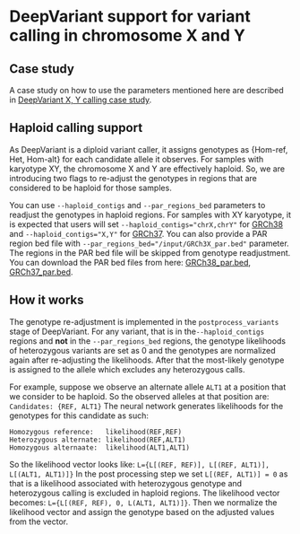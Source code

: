 # DeepVariant support for variant calling in chromosome X and Y

## Case study

A case study on how to use the parameters mentioned here are described in
[DeepVariant X, Y calling case study](deepvariant-xy-calling-case-study.md).

## Haploid calling support

As DeepVariant is a diploid variant caller, it assigns genotypes as {Hom-ref,
Het, Hom-alt} for each candidate allele it observes. For samples with karyotype
XY, the chromosome X and Y are effectively haploid. So, we are introducing two
flags to re-adjust the genotypes in regions that are considered to be haploid
for those samples.

You can use `--haploid_contigs` and `--par_regions_bed` parameters to readjust
the genotypes in haploid regions. For samples with XY karyotype, it is expected
that users will set `--haploid_contigs="chrX,chrY"` for
[GRCh38](https://storage.googleapis.com/deepvariant/case-study-testdata/GCA_000001405.15_GRCh38_no_alt_analysis_set.fa)
and `--haploid_contigs="X,Y"` for
[GRCh37](https://storage.googleapis.com/deepvariant/case-study-testdata/hs37d5.fa).
You can also provide a PAR region bed file with
`--par_regions_bed="/input/GRCh3X_par.bed"` parameter. The regions in the PAR
bed file will be skipped from genotype readjustment. You can download the PAR
bed files from here:
[GRCh38_par.bed](https://storage.googleapis.com/deepvariant/case-study-testdata/GRCh38_PAR.bed),
[GRCh37_par.bed](https://storage.googleapis.com/deepvariant/case-study-testdata/GRCh37_PAR.bed).

## How it works

The genotype re-adjustment is implemented in the `postprocess_variants` stage of
DeepVariant. For any variant, that is in the`--haploid_contigs` regions and
**not** in the `--par_regions_bed` regions, the genotype likelihoods of
heterozygous variants are set as 0 and the genotypes are normalized again after
re-adjusting the likelihoods. After that the most-likely genotype is assigned to
the allele which excludes any heterozygous calls.

For example, suppose we observe an alternate allele `ALT1` at a position that we
consider to be haploid. So the observed alleles at that position are:
`Candidates: {REF, ALT1}` The neural network generates likelihoods for the
genotypes for this candidate as such:

```
Homozygous reference:   likelihood(REF,REF)
Heterozygous alternate: likelihood(REF,ALT1)
Homozygous alternaate:  likelihood(ALT1,ALT1)
```

So the likelihood vector looks like: `L={L[(REF, REF)], L[(REF, ALT1)], L[(ALT1,
ALT1)]}` In the post processing step we set `L[(REF, ALT1)] = 0` as that is a
likelihood associated with heterozygous genotype and heterozygous calling is
excluded in haploid regions. The likelihood vector becomes: `L={L[(REF, REF), 0,
L(ALT1, ALT1)]}`. Then we normalize the likelihood vector and assign the
genotype based on the adjusted values from the vector.
